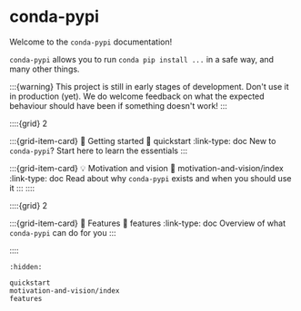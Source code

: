 # conda-pypi

Welcome to the `conda-pypi` documentation!

`conda-pypi` allows you to run `conda pip install ...` in a safe way, and many other things.


:::{warning}
This project is still in early stages of development. Don't use it in production (yet).
We do welcome feedback on what the expected behaviour should have been if something doesn't work!
:::

::::{grid} 2

:::{grid-item-card} 🏡 Getting started
:link: quickstart
:link-type: doc
New to `conda-pypi`? Start here to learn the essentials
:::

:::{grid-item-card} 💡 Motivation and vision
:link: motivation-and-vision/index
:link-type: doc
Read about why `conda-pypi` exists and when you should use it
:::
::::

::::{grid} 2

:::{grid-item-card} 🍱 Features
:link: features
:link-type: doc
Overview of what `conda-pypi` can do for you
:::

::::

```{toctree}
:hidden:

quickstart
motivation-and-vision/index
features
```
